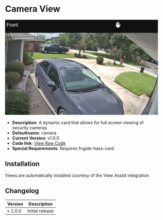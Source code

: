 # Camera View

![](./cameraview.png)

- **Description**: A dynamic card that allows for full screen viewing of security cameras
- **Defaultname**: camera
- **Current Version**: v1.0.0
- **Code link**: [ View Raw Code](https://raw.githubusercontent.com/dinki/View-Assist/main/View%20Assist%20dashboard%20and%20views/views/camera/camera.yaml)
- **Special Requirements**: Requires frigate-hass-card

## Installation

Views are automatically installed courtesy of the View Assist integration

## Changelog

| Version | Description     |
| ------- | --------------- |
| v 1.0.0 | Initial release |
